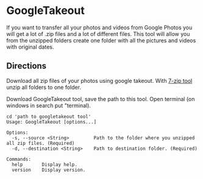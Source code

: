 # GoogleTakeout

If you want to transfer all your photos and videos from Google Photos you will get a lot of .zip files and a lot of different files.
This tool will allow you from the unzipped folders create one folder with all the pictures and videos with original dates.

## Directions
Download all zip files of your photos using google takeout.
With [7-zip tool](https://www.7-zip.org/download.html) unzip all folders to one folder.

Download GoogleTakeout tool, save the path to this tool.
Open terminal (on windows in search put "terminal). 

```
cd 'path to googletakeout tool'
Usage: GoogleTakeout [options...]

Options:
  -s, --source <String>         Path to the folder where you unzipped all zip files. (Required)
  -d, --destination <String>    Path to destination folder. (Required)

Commands:
  help       Display help.
  version    Display version.
```
